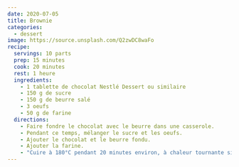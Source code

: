 ```yaml
---
date: 2020-07-05
title: Brownie
categories:
  - dessert
image: https://source.unsplash.com/Q2zwDC8waFo
recipe:
  servings: 10 parts
  prep: 15 minutes
  cook: 20 minutes
  rest: 1 heure
  ingredients:
    - 1 tablette de chocolat Nestlé Dessert ou similaire
    - 150 g de sucre
    - 150 g de beurre salé
    - 3 oeufs
    - 50 g de farine
  directions:
    - Faire fondre le chocolat avec le beurre dans une casserole.
    - Pendant ce temps, mélanger le sucre et les oeufs.
    - Ajouter le chocolat et le beurre fondu.
    - Ajouter la farine.
    - "Cuire à 180°C pendant 20 minutes environ, à chaleur tournante si possible. Faire le test du couteau : pour une cuisson parfaite le couteau doit ressortir presque propre, mais pas tout à fait..."
---
```

